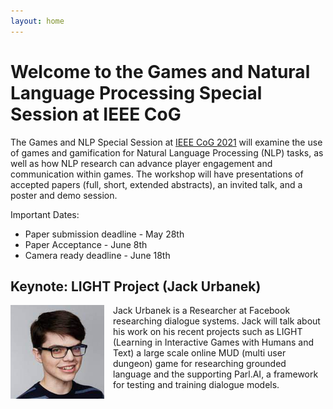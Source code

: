 ```yaml
---
layout: home
---
```


# Welcome to the Games and Natural Language Processing Special Session at IEEE CoG

The Games and NLP Special Session at [IEEE CoG 2021](https://ieee-cog.org/2021/) will examine the use of games and gamification
for Natural Language Processing (NLP) tasks, as well as how NLP research can
advance player engagement and communication within games. The workshop will have
presentations of accepted papers (full, short, extended abstracts), an invited
talk, and a poster and demo session. 

Important Dates:

- Paper submission deadline - May 28th
- Paper Acceptance - June 8th
- Camera ready deadline - June 18th


## Keynote: LIGHT Project (Jack Urbanek)

<img style='float:left; margin-right:1em;' src="ju.png" />

Jack Urbanek is a Researcher at Facebook researching dialogue systems.  Jack
will talk about his work on his recent projects such as LIGHT (Learning in
Interactive Games with Humans and Text)  a large scale online MUD (multi user
dungeon) game for researching grounded language and the supporting Parl.AI, a
framework for testing and training dialogue models.
